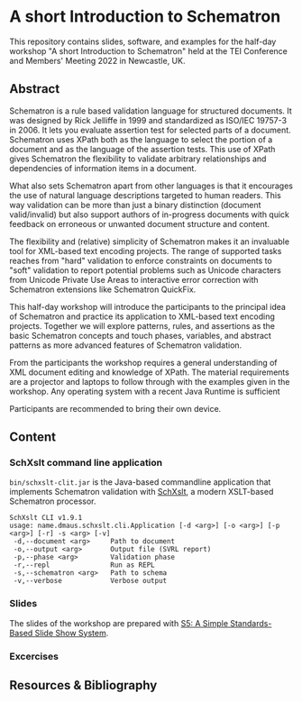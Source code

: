 # A short Introduction to Schematron

This repository contains slides, software, and examples for the half-day workshop "A short Introduction to Schematron"
held at the TEI Conference and Members' Meeting 2022 in Newcastle, UK.

## Abstract

Schematron is a rule based validation language for structured documents. It was designed by Rick Jelliffe in 1999 and standardized as ISO/IEC 19757-3 in 2006.  It lets you evaluate assertion test for selected parts of a document.  Schematron uses XPath both as the language to select the portion of a document and as the language of the assertion tests. This use of XPath gives Schematron the flexibility to validate arbitrary relationships and dependencies of information items in a document.

What also sets Schematron apart from other languages is that it encourages the use of natural language descriptions targeted to human readers. This way validation can be more than just a binary distinction (document valid/invalid) but also support authors of in-progress documents with quick feedback on erroneous or unwanted document structure and content.

The flexibility and (relative) simplicity of Schematron makes it an invaluable tool for XML-based text encoding projects. The range of supported tasks reaches from "hard" validation to enforce constraints on documents to "soft" validation to report potential problems such as Unicode characters from Unicode Private Use Areas to interactive error correction with Schematron extensions like Schematron QuickFix.

This half-day workshop will introduce the participants to the principal idea of Schematron and practice its application to XML-based text encoding projects. Together we will explore patterns, rules, and assertions as the basic Schematron concepts and touch phases, variables, and abstract patterns as more advanced features of Schematron validation.

From the participants the workshop requires a general understanding of XML document editing and knowledge of XPath. The material requirements are a projector and laptops to follow through with the examples given in the workshop. Any operating system with a recent Java Runtime is sufficient

Participants are recommended to bring their own device.

## Content

### SchXslt command line application

```bin/schxslt-clit.jar``` is the Java-based commandline application that implements Schematron validation with [SchXslt](https://github.com/schxslt/schxslt), a modern XSLT-based Schematron processor.

```
SchXslt CLI v1.9.1
usage: name.dmaus.schxslt.cli.Application [-d <arg>] [-o <arg>] [-p <arg>] [-r] -s <arg> [-v]
 -d,--document <arg>     Path to document
 -o,--output <arg>       Output file (SVRL report)
 -p,--phase <arg>        Validation phase
 -r,--repl               Run as REPL
 -s,--schematron <arg>   Path to schema
 -v,--verbose            Verbose output
```

### Slides

The slides of the workshop are prepared with [S5: A Simple Standards-Based Slide Show
System](https://meyerweb.com/eric/tools/s5/).

### Excercises

## Resources & Bibliography

